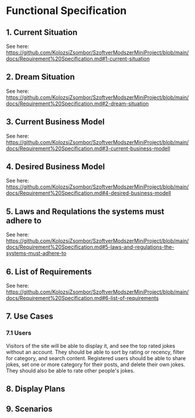 # Functional Specification

## 1. Current Situation
See here: https://github.com/KolozsiZsombor/SzoftverModszerMiniProject/blob/main/docs/Requirement%20Specification.md#1-current-situation

## 2. Dream Situation
See here: https://github.com/KolozsiZsombor/SzoftverModszerMiniProject/blob/main/docs/Requirement%20Specification.md#2-dream-situation

## 3. Current Business Model
See here: https://github.com/KolozsiZsombor/SzoftverModszerMiniProject/blob/main/docs/Requirement%20Specification.md#3-current-business-modell

## 4. Desired Business Model
See here: https://github.com/KolozsiZsombor/SzoftverModszerMiniProject/blob/main/docs/Requirement%20Specification.md#4-desired-business-modell

## 5. Laws and Requlations the systems must adhere to
See here: https://github.com/KolozsiZsombor/SzoftverModszerMiniProject/blob/main/docs/Requirement%20Specification.md#5-laws-and-regulations-the-systems-must-adhere-to

## 6. List of Requirements
See here: https://github.com/KolozsiZsombor/SzoftverModszerMiniProject/blob/main/docs/Requirement%20Specification.md#6-list-of-requirements

## 7. Use Cases
### 7.1 Users
Visitors of the site will be able to display it, and see the top rated jokes without an account. They should be able to sort by rating or recency, filter for category, and search content. Registered users should be able to share jokes, set one or more category for their posts, and delete their own jokes. They should also be able to rate other people's jokes.

## 8. Display Plans

## 9. Scenarios
